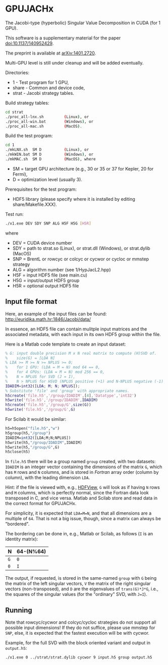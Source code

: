 # GPUJACHx
The Jacobi-type (hyperbolic) Singular Value Decomposition in CUDA (for 1 GPU).

This software is a supplementary material for the paper
[doi:10.1137/140952429](http://dx.doi.org/10.1137/140952429 "A hierarchically blocked Jacobi SVD algorithm for single and multiple graphics processing units").

The preprint is available at [arXiv:1401.2720](http://arxiv.org/abs/1401.2720 "A hierarchically blocked Jacobi SVD algorithm for single and multiple graphics processing units").

Multi-GPU level is still under cleanup and will be added eventually.

Directories:
* 1     - Test program for 1 GPU,
* share - Common and device code,
* strat - Jacobi strategy tables.

Build strategy tables:
```bash
cd strat
./proc_all-lnx.sh         (Linux), or
./proc_all-win.bat        (Windows), or
./proc_all-mac.sh         (MacOS).
```

Build the test program:
```bash
cd 1
./mkLNX.sh  SM D          (Linux), or
./mkWIN.bat SM D          (Windows), or
./mkMAC.sh  SM D          (MacOS), where
```
* SM = target GPU architecture (e.g., 30 or 35 or 37 for Kepler, 20 for Fermi),
* D  = optimization level (usually 3).

Prerequisites for the test program:
* HDF5 library (please specify where it is installed by editing share/Makefile.XXX).

Test run:
```bash
./x1.exe DEV SDY SNP ALG H5F H5G [H5R]
```
where
* DEV = CUDA device number
* SDY = path to strat.so (Linux), or strat.dll (Windows), or strat.dylib (MacOS)
* SNP = BrentL or rowcyc or colcyc or cycwor or cycloc or mmstep strategy
* ALG = algorithm number (see 1/HypJacL2.hpp)
* H5F = input HDF5 file (see main.cu)
* H5G = input/output HDF5 group
* H5R = optional output HDF5 file

## Input file format

Here, an example of the input files can be found:
http://euridika.math.hr:1846/Jacobi/data/

In essence, an HDF5 file can contain mulitple input matrices and the associated metadata, with each input in its own HDF5 group within the file.

Here is a Matlab code template to create an input dataset:
```Matlab
% G: input double precision M x N real matrix to compute (H)SVD of.
%    size(G) = [LDA N]
% LDA >= M >= N >= NPLUS >= 0;
%    for 1 GPU: (LDA = M = N) mod 64 == 0,
%    for 4 GPUs: (LDA = M = N) mod 256 == 0,
%    N = NPLUS for SVD (J = I),
%    N > NPLUS for HSVD (NPLUS positive (+1) and N-NPLUS negative (-1) signs in J).
IDADIM=int32([LDA; M; N; NPLUS]);
% Substitute 'file' and 'group' with appropriate names.
h5create('file.h5','/group/IDADIM',[4],'Datatype','int32')
h5write('file.h5','/group/IDADIM',IDADIM)
h5create('file.h5','/group/G',size(G))
h5write('file.h5','/group/G',G)
```
For Scilab it would be similar:
```Scilab
h5=h5open("file.h5","w")
h5group(h5,"/group")
IDADIM=int32([LDA;M;N;NPLUS])
h5write(h5,"/group/IDADIM",IDADIM)
h5write(h5,"/group/G",G)
h5close(h5)
```
In `file.h5` there will be a group named `group` created, with two datasets: `IDADIM` is an integer vector containing the dimensions of the matrix `G`, which has `M` rows and `N` columns, and is stored in *Fortran* array order (column by column), with the leading dimension `LDA`.

Hint: if the file is viewed with, e.g., [HDFView](https://www.hdfgroup.org/downloads/hdfview/ "A free HDF5 viewer/editor."), `G` will look as if having `N` rows and `M` columns, which is perfectly normal, since the Fortran data look transposed in C, and vice versa.
Matlab and Scilab store and read data in the correct format for GPUJACHx.

For simplicity, it is expected that `LDA=M=N`, and that all dimensions are a multiple of `64`.  That is not a big issue, though, since a matrix can always be "bordered".

The bordering can be done in, e.g., Matlab or Scilab, as follows (`I` is an identity matrix):

|   N | 64-(N%64) |
| --- | --------- |
| `G` |       `0` |
| `0` |       `I` |

The output, if requested, is stored in the same-named `group` with `G` being the matrix of the left singular vectors, `V` the matrix of the right singular vectors (non-transposed), and `D` are the eigenvalues of `trans(G)*J*G`, i.e., the squares of the singular values (for the "ordinary" SVD, with `J=I`).

## Running

Note that rowcyc/cycwor and colcyc/cycloc strategies do not support all possible input dimensions!  If they do not suffice, please use mmstep for `SNP`, else, it is expected that the fastest execution will be with cycwor.

Example, for the full SVD with the block oriented variant and output in `output.h5`:
```bash
./x1.exe 0 ../strat/strat.dylib cycwor 9 input.h5 group output.h5
```
